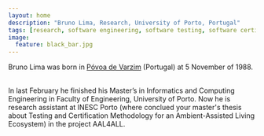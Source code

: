 ```yaml
---
layout: home
description: "Bruno Lima, Research, University of Porto, Portugal"
tags: [research, software engineering, software testing, software certification, Ambient Assisted Living]
image:
  feature: black_bar.jpg
---
```


Bruno Lima was born in [Póvoa de Varzim](http://en.wikipedia.org/wiki/P%C3%B3voa_de_Varzim) (Portugal) at 5 November of 1988. 
<br/><br/>

In last February he finished his Master’s in Informatics and Computing Engineering in Faculty of Engineering, University of Porto. Now he is research assistant at INESC Porto (where conclued your master's thesis about Testing and Certification Methodology for an Ambient-Assisted Living Ecosystem) in the project AAL4ALL.




